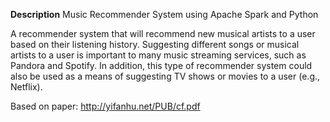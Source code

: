 
<b>Description</b>
Music Recommender System using Apache Spark and Python

A recommender system that will recommend new musical artists to a user based on their listening history. Suggesting different songs or musical artists to a user is important to many music streaming services, such as Pandora and Spotify. In addition, this type of recommender system could also be used as a means of suggesting TV shows or movies to a user (e.g., Netflix).

Based on paper: http://yifanhu.net/PUB/cf.pdf
